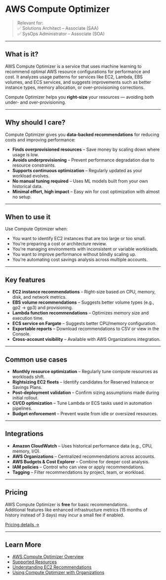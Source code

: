 # AWS Compute Optimizer

> Relevant for:  
> ✅ Solutions Architect – Associate (SAA)  
> ✅ SysOps Administrator – Associate (SOA)

---

## What is it?

AWS Compute Optimizer is a service that uses machine learning to recommend optimal AWS resource configurations for performance and cost. It analyzes usage patterns for services like EC2, Lambda, EBS volumes, and ECS services, and suggests improvements such as better instance types, memory allocation, or over-provisioning corrections.

Compute Optimizer helps you **right-size** your resources — avoiding both under- and over-provisioning.

---

## Why should I care?

Compute Optimizer gives you **data-backed recommendations** for reducing costs and improving performance:

- **Finds overprovisioned resources** – Save money by scaling down where usage is low.
- **Avoids underprovisioning** – Prevent performance degradation due to resource constraints.
- **Supports continuous optimization** – Regularly updated as your workload evolves.
- **No manual tuning required** – Uses ML models built from your own historical data.
- **Minimal effort, high impact** – Easy win for cost optimization with almost no setup.

---

## When to use it

Use Compute Optimizer when:

- You want to identify EC2 instances that are too large or too small.
- You’re preparing a cost or architecture review.
- You're managing environments with inconsistent or variable workloads.
- You want to improve performance without blindly scaling up.
- You're automating cost savings analysis across multiple accounts.

---

## Key features

- **EC2 instance recommendations** – Right-size based on CPU, memory, disk, and network metrics.
- **EBS volume recommendations** – Suggests better volume types (e.g., gp2 → gp3) and provisioning.
- **Lambda function recommendations** – Optimizes memory size and execution time.
- **ECS service on Fargate** – Suggests better CPU/memory configuration.
- **Exportable reports** – Download recommendations to CSV or view in the Console.
- **Cross-account visibility** – Available with AWS Organizations integration.

---

## Common use cases

- **Monthly resource optimization** – Regularly tune compute resources as workloads shift.
- **Rightsizing EC2 fleets** – Identify candidates for Reserved Instance or Savings Plans.
- **Post-deployment validation** – Confirm sizing assumptions made during initial rollout.
- **CI/CD optimization** – Tune Lambda or ECS tasks used in automation pipelines.
- **Budget enforcement** – Prevent waste from idle or oversized resources.

---

## Integrations

- **Amazon CloudWatch** – Uses historical performance data (e.g., CPU, memory, I/O).
- **AWS Organizations** – Centralized recommendations across accounts.
- **AWS Budgets & Cost Explorer** – Combine for deeper cost analysis.
- **IAM policies** – Control who can view or apply recommendations.
- **Tagging** – Filter recommendations by project, team, or workload.

---

## Pricing

AWS Compute Optimizer is **free** for basic recommendations.  
Additional features like enhanced infrastructure metrics (15 months of history instead of 3 days) may incur a small fee if enabled.

[Pricing details →](https://aws.amazon.com/compute-optimizer/pricing/)

---

## Learn More

- [AWS Compute Optimizer Overview](https://aws.amazon.com/compute-optimizer/)
- [Supported Resources](https://docs.aws.amazon.com/compute-optimizer/latest/ug/what-is.html)
- [Understanding EC2 Recommendations](https://docs.aws.amazon.com/compute-optimizer/latest/ug/ec2-recommendations.html)
- [Using Compute Optimizer with Organizations](https://docs.aws.amazon.com/compute-optimizer/latest/ug/organization-integration.html)
